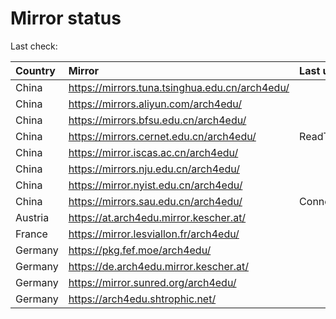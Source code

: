 <script src="./time.js"></script>
# Mirror status
Last check: <script type="text/javascript">localize(1750235628.2661989);</script>

|Country|Mirror|Last update|
|:------|:-----|:----------|
|China|https://mirrors.tuna.tsinghua.edu.cn/arch4edu/|<script type="text/javascript">localize(1750229253);</script>|
|China|https://mirrors.aliyun.com/arch4edu/|<script type="text/javascript">localize(1750186017);</script>|
|China|https://mirrors.bfsu.edu.cn/arch4edu/|<script type="text/javascript">localize(1750186017);</script>|
|China|https://mirrors.cernet.edu.cn/arch4edu/|ReadTimeout|
|China|https://mirror.iscas.ac.cn/arch4edu/|<script type="text/javascript">localize(1750186017);</script>|
|China|https://mirrors.nju.edu.cn/arch4edu/|<script type="text/javascript">localize(1750142880);</script>|
|China|https://mirror.nyist.edu.cn/arch4edu/|<script type="text/javascript">localize(1750186017);</script>|
|China|https://mirrors.sau.edu.cn/arch4edu/|ConnectionError|
|Austria|https://at.arch4edu.mirror.kescher.at/|<script type="text/javascript">localize(1750186017);</script>|
|France|https://mirror.lesviallon.fr/arch4edu/|<script type="text/javascript">localize(1750186017);</script>|
|Germany|https://pkg.fef.moe/arch4edu/|<script type="text/javascript">localize(1750186017);</script>|
|Germany|https://de.arch4edu.mirror.kescher.at/|<script type="text/javascript">localize(1750186017);</script>|
|Germany|https://mirror.sunred.org/arch4edu/|<script type="text/javascript">localize(1750186017);</script>|
|Germany|https://arch4edu.shtrophic.net/|<script type="text/javascript">localize(1750186017);</script>|

<script src="./tablefilter/tablefilter.js"></script>
<script src="./table.js"></script>